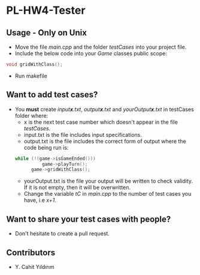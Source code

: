 # PL-HW4-Tester

## Usage - Only on Unix
- Move the file *main.cpp* and the folder *testCases* into your project file.
- Include the below code into your *Game* classes public scope:

```c++
void gridWithClass();
```
- Run makefile

## Want to add test cases?
- You **must** create *input**x**.txt*, *output**x**.txt* and *yourOutput**x**.txt* in testCases folder where:
  - x is the next test case number which doesn't appear in the file *testCases*.
  - input.txt is the file includes input specifications.
  - output.txt is the file includes the correct form of output where the code being run is:
  ```c++
  while (!(game->isGameEnded()))
			game->playTurn();
		game->gridWithClass();
  ```
  - yourOutput.txt is the file your output will be written to check validity. If it is not empty, then it will be overwritten.
  - Change the variable *tC* in *main.cpp* to the number of test cases you have, i.e *x+1*.
  
## Want to share your test cases with people?
- Don't hesitate to create a pull request.

## Contributors
- Y. Cahit Yıldırım
